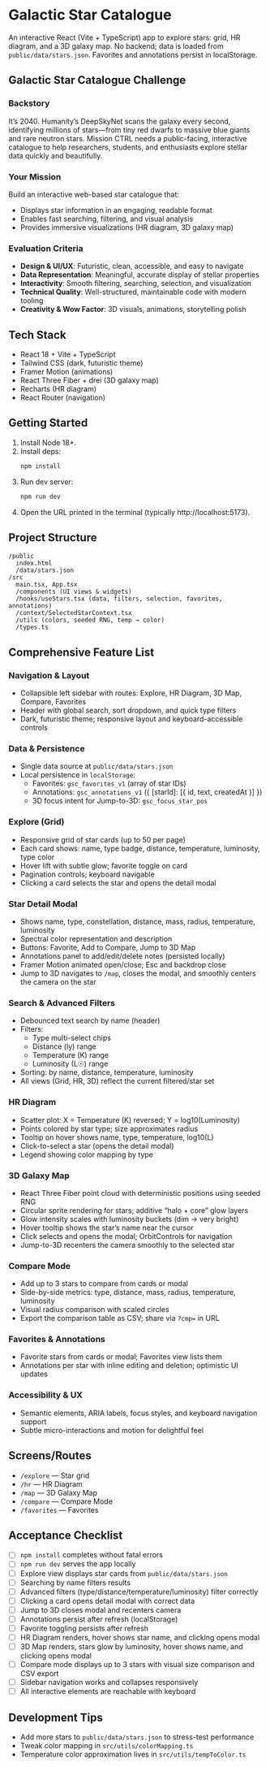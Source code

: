 # Galactic Star Catalogue 

An interactive React (Vite + TypeScript) app to explore stars: grid, HR diagram, and a 3D galaxy map. No backend; data is loaded from `public/data/stars.json`. Favorites and annotations persist in localStorage.

## Galactic Star Catalogue Challenge
### Backstory
It’s 2040. Humanity’s DeepSkyNet scans the galaxy every second, identifying millions of stars—from tiny red dwarfs to massive blue giants and rare neutron stars. Mission CTRL needs a public-facing, interactive catalogue to help researchers, students, and enthusiasts explore stellar data quickly and beautifully.

### Your Mission
Build an interactive web-based star catalogue that:
- Displays star information in an engaging, readable format
- Enables fast searching, filtering, and visual analysis
- Provides immersive visualizations (HR diagram, 3D galaxy map)

### Evaluation Criteria
- **Design & UI/UX**: Futuristic, clean, accessible, and easy to navigate
- **Data Representation**: Meaningful, accurate display of stellar properties
- **Interactivity**: Smooth filtering, searching, selection, and visualization
- **Technical Quality**: Well-structured, maintainable code with modern tooling
- **Creativity & Wow Factor**: 3D visuals, animations, storytelling polish

## Tech Stack
- React 18 + Vite + TypeScript
- Tailwind CSS (dark, futuristic theme)
- Framer Motion (animations)
- React Three Fiber + drei (3D galaxy map)
- Recharts (HR diagram)
- React Router (navigation)

## Getting Started
1. Install Node 18+.
2. Install deps:
   ```bash
   npm install
   ```
3. Run dev server:
   ```bash
   npm run dev
   ```
4. Open the URL printed in the terminal (typically http://localhost:5173).

## Project Structure
```
/public
  index.html
  /data/stars.json
/src
  main.tsx, App.tsx
  /components (UI views & widgets)
  /hooks/useStars.tsx (data, filters, selection, favorites, annotations)
  /context/SelectedStarContext.tsx
  /utils (colors, seeded RNG, temp → color)
  /types.ts
```

## Comprehensive Feature List
### Navigation & Layout
- Collapsible left sidebar with routes: Explore, HR Diagram, 3D Map, Compare, Favorites
- Header with global search, sort dropdown, and quick type filters
- Dark, futuristic theme; responsive layout and keyboard-accessible controls

### Data & Persistence
- Single data source at `public/data/stars.json`
- Local persistence in `localStorage`:
  - Favorites: `gsc_favorites_v1` (array of star IDs)
  - Annotations: `gsc_annotations_v1` ({ [starId]: [{ id, text, createdAt }] })
  - 3D focus intent for Jump-to-3D: `gsc_focus_star_pos`

### Explore (Grid)
- Responsive grid of star cards (up to 50 per page)
- Each card shows: name, type badge, distance, temperature, luminosity, type color
- Hover lift with subtle glow; favorite toggle on card
- Pagination controls; keyboard navigable
- Clicking a card selects the star and opens the detail modal

### Star Detail Modal
- Shows name, type, constellation, distance, mass, radius, temperature, luminosity
- Spectral color representation and description
- Buttons: Favorite, Add to Compare, Jump to 3D Map
- Annotations panel to add/edit/delete notes (persisted locally)
- Framer Motion animated open/close; Esc and backdrop close
- Jump to 3D navigates to `/map`, closes the modal, and smoothly centers the camera on the star

### Search & Advanced Filters
- Debounced text search by name (header)
- Filters:
  - Type multi-select chips
  - Distance (ly) range
  - Temperature (K) range
  - Luminosity (L☉) range
- Sorting: by name, distance, temperature, luminosity
- All views (Grid, HR, 3D) reflect the current filtered/star set

### HR Diagram
- Scatter plot: X = Temperature (K) reversed; Y = log10(Luminosity)
- Points colored by star type; size approximates radius
- Tooltip on hover shows name, type, temperature, log10(L)
- Click-to-select a star (opens the detail modal)
- Legend showing color mapping by type

### 3D Galaxy Map
- React Three Fiber point cloud with deterministic positions using seeded RNG
- Circular sprite rendering for stars; additive “halo + core” glow layers
- Glow intensity scales with luminosity buckets (dim → very bright)
- Hover tooltip shows the star’s name near the cursor
- Click selects and opens the modal; OrbitControls for navigation
- Jump-to-3D recenters the camera smoothly to the selected star

### Compare Mode
- Add up to 3 stars to compare from cards or modal
- Side-by-side metrics: type, distance, mass, radius, temperature, luminosity
- Visual radius comparison with scaled circles
- Export the comparison table as CSV; share via `?cmp=` in URL

### Favorites & Annotations
- Favorite stars from cards or modal; Favorites view lists them
- Annotations per star with inline editing and deletion; optimistic UI updates

### Accessibility & UX
- Semantic elements, ARIA labels, focus styles, and keyboard navigation support
- Subtle micro-interactions and motion for delightful feel

## Screens/Routes
- `/explore` — Star grid
- `/hr` — HR Diagram
- `/map` — 3D Galaxy Map
- `/compare` — Compare Mode
- `/favorites` — Favorites

## Acceptance Checklist
- [ ] `npm install` completes without fatal errors
- [ ] `npm run dev` serves the app locally
- [ ] Explore view displays star cards from `public/data/stars.json`
- [ ] Searching by name filters results
- [ ] Advanced filters (type/distance/temperature/luminosity) filter correctly
- [ ] Clicking a card opens detail modal with correct data
- [ ] Jump to 3D closes modal and recenters camera
- [ ] Annotations persist after refresh (localStorage)
- [ ] Favorite toggling persists after refresh
- [ ] HR Diagram renders, hover shows star name, and clicking opens modal
- [ ] 3D Map renders, stars glow by luminosity, hover shows name, and clicking opens modal
- [ ] Compare mode displays up to 3 stars with visual size comparison and CSV export
- [ ] Sidebar navigation works and collapses responsively
- [ ] All interactive elements are reachable with keyboard

## Development Tips
- Add more stars to `public/data/stars.json` to stress-test performance
- Tweak color mapping in `src/utils/colorMapping.ts`
- Temperature color approximation lives in `src/utils/tempToColor.ts`
